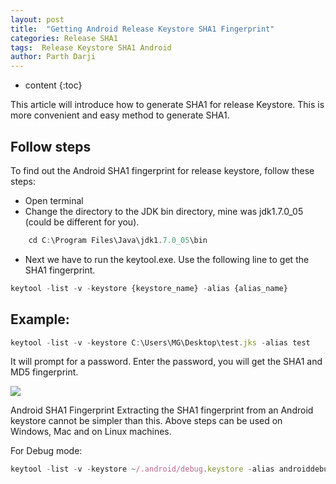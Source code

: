 ```yaml
---
layout: post
title:  "Getting Android Release Keystore SHA1 Fingerprint"
categories: Release SHA1
tags:  Release Keystore SHA1 Android
author: Parth Darji
---
```


* content
{:toc}

This article will introduce how to generate SHA1 for release Keystore.
This is more convenient and easy method to generate SHA1.

## Follow steps

To find out the Android SHA1 fingerprint for release keystore, follow these steps:

 - Open terminal
 - Change the directory to the JDK bin directory, mine was jdk1.7.0_05 (could be different for you).

```js
	cd C:\Program Files\Java\jdk1.7.0_05\bin
```
- Next we have to run the keytool.exe. Use the following line to get the SHA1 fingerprint.

```js
keytool -list -v -keystore {keystore_name} -alias {alias_name}
```

## Example:
```js
keytool -list -v -keystore C:\Users\MG\Desktop\test.jks -alias test
```
It will prompt for a password.
Enter the password, you will get the SHA1 and MD5 fingerprint.


![](https://i0.wp.com/www.truiton.com/wp-content/uploads/2015/04/Android-SHA1-Fingerprint-three.jpg?w=682&amp;ssl=1")

Android SHA1 Fingerprint
Extracting the SHA1 fingerprint from an Android keystore cannot be simpler than this. Above steps can be used on Windows, Mac and on Linux machines.

For Debug mode:
```js
keytool -list -v -keystore ~/.android/debug.keystore -alias androiddebugkey -storepass android -keypass android 
```

